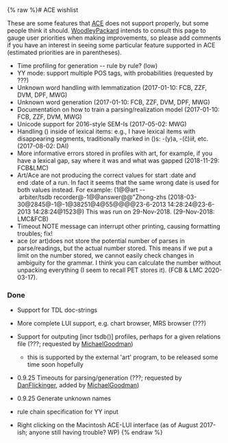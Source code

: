 {% raw %}# ACE wishlist

These are some features that [ACE](https://delph-in.github.io/docs/tools/AceTop) does not support properly,
but some people think it should. [WoodleyPackard](/WoodleyPackard)
intends to consult this page to gauge user priorities when making
improvements, so please add comments if you have an interest in seeing
some particular feature supported in ACE (estimated priorities are in
parentheses).

- Time profiling for generation -- rule by rule? (low)
- YY mode: support multiple POS tags, with probabilities (requested by
???)
- Unknown word handling with lemmatization (2017-01-10: FCB, ZZF, DVM,
DPF, MWG)
- Unknown word generation (2017-01-10: FCB, ZZF, DVM, DPF, MWG)
- Documentation on how to train a parsing/realization model
(2017-01-10: FCB, ZZF, DVM, MWG)
- Unicode support for 2016-style SEM-Is (2017-05-02: MWG)
- Handling () inside of lexical items: e.g., I have lexical items with
disappearing segments, traditionally marked in ()s: -(y)a, -(č)iił,
etc. (2017-08-02: DAI)
- More informative errors stored in profiles with art, for example, if
you have a lexical gap, say where it was and what was gapped
(2018-11-29: FCB&LMC)
- Art/Ace are not producing the correct values for start :date and
end :date of a run. In fact it seems that the same wrong date is
used for both values instead. For example:
(1@@art -- arbiter/tsdb recorder@-1@@answer@@"Zhong-zhs (2018-03-30@2845@-1@-1@38251@4@55@@@@23-6-2013 14:28:24@23-6-2013 14:28:24@1523@)
This was run on 29-Nov-2018. (29-Nov-2018: LMC&FCB)
- Timeout NOTE message can interrupt other printing, causing
formatting troubles; fix!
- ace (or art)does not store the potential number of parses in
parse/readings, but the actual number stored. This means if we put a
limit on the number stored, we cannot easily check changes in
ambiguity for the grammar. I think you can calculate the number
without unpacking everything (I seem to recall PET stores it). (FCB
& LMC 2020-03-17).

### Done

- Support for TDL doc-strings
- More complete LUI support, e.g. chart browser, MRS browser (???)
- Support for outputing \[incr tsdb()\] profiles, perhaps for a given
relations file (???; requested by [MichaelGoodman](https://delph-in.github.io/docs/garage/MichaelGoodman))
  
  - this is supported by the external 'art' program, to be released
some time soon hopefully
- 0.9.25 Timeouts for parsing/generation (???; requested by
[DanFlickinger](https://delph-in.github.io/docs/garage/DanFlickinger), added by
[MichaelGoodman](https://delph-in.github.io/docs/garage/MichaelGoodman))
- 0.9.25 Generate unknown names
- rule chain specification for YY input
- Right clicking on the Macintosh ACE-LUI interface (as of August
2017-ish; anyone still having trouble? WP)
<update date omitted for speed>{% endraw %}